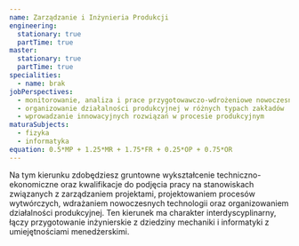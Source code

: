 ```yaml
---
name: Zarządzanie i Inżynieria Produkcji
engineering:
  stationary: true
  partTime: true
master:
  stationary: true
  partTime: true
specialities:
  - name: brak
jobPerspectives:
  - monitorowanie, analiza i prace przygotowawczo-wdrożeniowe nowoczesnych technologii
  - organizowanie działalności produkcyjnej w różnych typach zakładów
  - wprowadzanie innowacyjnych rozwiązań w procesie produkcyjnym
maturaSubjects:
  - fizyka
  - informatyka
equation: 0.5*MP + 1.25*MR + 1.75*FR + 0.25*OP + 0.75*OR
---
```

Na tym kierunku zdobędziesz gruntowne wykształcenie techniczno-ekonomiczne oraz kwalifikacje do podjęcia pracy na stanowiskach związanych z zarządzaniem projektami, projektowaniem procesów wytwórczych, wdrażaniem nowoczesnych technologii oraz organizowaniem działalności produkcyjnej. Ten kierunek ma charakter interdyscyplinarny, łączy przygotowanie inżynierskie z dziedziny mechaniki i informatyki z umiejętnościami menedżerskimi.